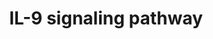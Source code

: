 ---
annotations:
- type: Pathway Ontology
  value: interleukin-9 signaling pathway
authors:
- A.Pandey
- MaintBot
- Khanspers
- Christine Chichester
- AMTan
- Egonw
- Eweitz
description: ''
last-edited: 2021-05-16
organisms:
- Mus musculus
redirect_from:
- /index.php/Pathway:WP10
- /instance/WP10
schema-jsonld:
- '@context': https://schema.org/
  '@id': https://wikipathways.github.io/pathways/WP10.html
  '@type': Dataset
  creator:
    '@type': Organization
    name: WikiPathways
  description: ''
  keywords:
  - Mapk1
  - Irs2
  - Map2k1
  - Ptpn11
  - Jak3
  - Vcp
  - Stat5b
  - Stat3
  - Il9r
  - Socs3
  - Il9
  - Map2k2
  - Il2rg
  - Tyk2
  - Jak1
  - Akt1
  - Shc1
  - Grb2
  - Kat5
  - Stat1
  - Stat5a
  - Pik3r1
  - Mapk3
  - Irs1
  license: CC0
  name: IL-9 signaling pathway
seo: CreativeWork
title: IL-9 signaling pathway
wpid: WP10
---